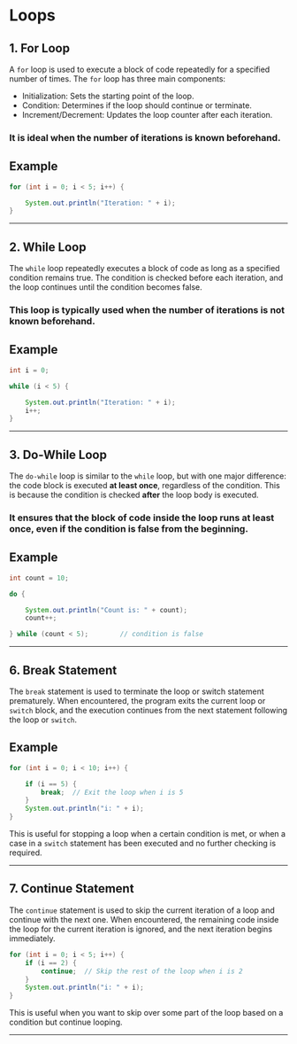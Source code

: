 # Loops
## 1. For Loop

A `for` loop is used to execute a block of code repeatedly for a specified number of times. The `for` loop has three main components:

- Initialization: Sets the starting point of the loop.
- Condition: Determines if the loop should continue or terminate.
- Increment/Decrement: Updates the loop counter after each iteration.

### It is ideal when the number of iterations is known beforehand.

## Example

```java
for (int i = 0; i < 5; i++) {

    System.out.println("Iteration: " + i);
}
```

---

## 2. While Loop

The `while` loop repeatedly executes a block of code as long as a specified condition remains true. The condition is checked before each iteration, and the loop continues until the condition becomes false.

### This loop is typically used when the number of iterations is not known beforehand.

## Example
```java
int i = 0;

while (i < 5) {

    System.out.println("Iteration: " + i);
    i++;
}
```

---

## 3. Do-While Loop

The `do-while` loop is similar to the `while` loop, but with one major difference: the code block is executed **at least once**, regardless of the condition. This is because the condition is checked **after** the loop body is executed. 

### It ensures that the block of code inside the loop runs at least once, even if the condition is false from the beginning.
## Example

```java
int count = 10;

do {

    System.out.println("Count is: " + count);
    count++;

} while (count < 5);        // condition is false
```

---

## 6. Break Statement

The `break` statement is used to terminate the loop or switch statement prematurely. When encountered, the program exits the current loop or `switch` block, and the execution continues from the next statement following the loop or `switch`.
## Example

```java
for (int i = 0; i < 10; i++) {

    if (i == 5) {
        break;  // Exit the loop when i is 5
    }
    System.out.println("i: " + i);
}
```

This is useful for stopping a loop when a certain condition is met, or when a case in a `switch` statement has been executed and no further checking is required.

---

## 7. Continue Statement

The `continue` statement is used to skip the current iteration of a loop and continue with the next one. When encountered, the remaining code inside the loop for the current iteration is ignored, and the next iteration begins immediately.

```java
for (int i = 0; i < 5; i++) {
    if (i == 2) {
        continue;  // Skip the rest of the loop when i is 2
    }
    System.out.println("i: " + i);
}
```

This is useful when you want to skip over some part of the loop based on a condition but continue looping.

---

